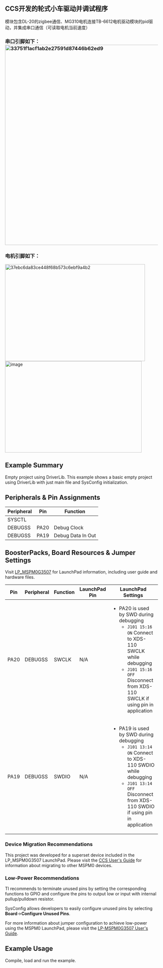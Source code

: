  ## CCS开发的轮式小车驱动并调试程序
模块包含DL-20的zigbee通信、MG310电机连接TB-6612电机驱动模块的pid驱动，并集成串口通信（可读取电机当前速度）
### 串口引脚如下：<img width="1133" height="657" alt="33751f1acf1ab2e27591d87446b62ed9" src="https://github.com/user-attachments/assets/2ef6e8ed-9873-47d2-bac7-7e74abf17a57" />
### 电机引脚如下：
<img width="461" height="318" alt="37ebc6da83ce448f68b573c6ebf9a4b2" src="https://github.com/user-attachments/assets/18380a41-3391-42b3-b41b-5483e099733c" /><img width="450" height="300" alt="image" src="https://github.com/user-attachments/assets/c7d014ef-9a23-4d91-9e16-362b51c79e33" />




## Example Summary

Empty project using DriverLib.
This example shows a basic empty project using DriverLib with just main file
and SysConfig initialization.

## Peripherals & Pin Assignments

| Peripheral | Pin | Function |
| --- | --- | --- |
| SYSCTL |  |  |
| DEBUGSS | PA20 | Debug Clock |
| DEBUGSS | PA19 | Debug Data In Out |

## BoosterPacks, Board Resources & Jumper Settings

Visit [LP_MSPM0G3507](https://www.ti.com/tool/LP-MSPM0G3507) for LaunchPad information, including user guide and hardware files.

| Pin | Peripheral | Function | LaunchPad Pin | LaunchPad Settings |
| --- | --- | --- | --- | --- |
| PA20 | DEBUGSS | SWCLK | N/A | <ul><li>PA20 is used by SWD during debugging<br><ul><li>`J101 15:16 ON` Connect to XDS-110 SWCLK while debugging<br><li>`J101 15:16 OFF` Disconnect from XDS-110 SWCLK if using pin in application</ul></ul> |
| PA19 | DEBUGSS | SWDIO | N/A | <ul><li>PA19 is used by SWD during debugging<br><ul><li>`J101 13:14 ON` Connect to XDS-110 SWDIO while debugging<br><li>`J101 13:14 OFF` Disconnect from XDS-110 SWDIO if using pin in application</ul></ul> |

### Device Migration Recommendations
This project was developed for a superset device included in the LP_MSPM0G3507 LaunchPad. Please
visit the [CCS User's Guide](https://software-dl.ti.com/msp430/esd/MSPM0-SDK/latest/docs/english/tools/ccs_ide_guide/doc_guide/doc_guide-srcs/ccs_ide_guide.html#sysconfig-project-migration)
for information about migrating to other MSPM0 devices.

### Low-Power Recommendations
TI recommends to terminate unused pins by setting the corresponding functions to
GPIO and configure the pins to output low or input with internal
pullup/pulldown resistor.

SysConfig allows developers to easily configure unused pins by selecting **Board**→**Configure Unused Pins**.

For more information about jumper configuration to achieve low-power using the
MSPM0 LaunchPad, please visit the [LP-MSPM0G3507 User's Guide](https://www.ti.com/lit/slau873).

## Example Usage

Compile, load and run the example.
